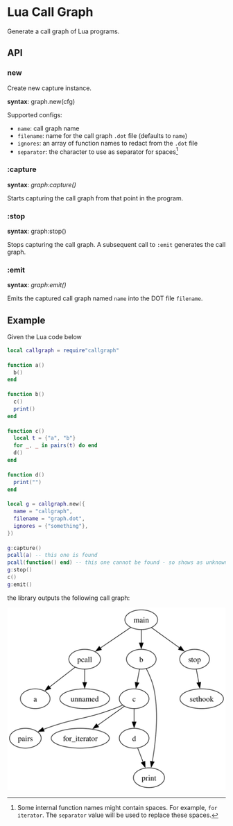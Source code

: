 # Lua Call Graph

Generate a call graph of Lua programs.

## API

### new

Create new capture instance.

**syntax**: graph.new(cfg)

Supported configs:
* `name`: call graph name
* `filename`: name for the call graph `.dot` file (defaults to `name`)
* `ignores`: an array of function names to redact from the `.dot` file
* `separator`: the character to use as separator for spaces[^1]

[^1]: Some internal function names might contain spaces. For example, `for iterator`.
The `separator` value will be used to replace these spaces.

### :capture

**syntax**: *graph:capture()*

Starts capturing the call graph from that point in the program.

### :stop

**syntax**: graph:stop()

Stops capturing the call graph. A subsequent call to `:emit` generates the
call graph.

### :emit

**syntax**: *graph:emit()*

Emits the captured call graph named `name` into the DOT file `filename`.

## Example

Given the Lua code below
```lua
local callgraph = require"callgraph"

function a()
  b()
end

function b()
  c()
  print()
end

function c()
  local t = {"a", "b"}
  for _, _ in pairs(t) do end
  d()
end

function d()
  print("")
end

local g = callgraph.new({
  name = "callgraph",
  filename = "graph.dot",
  ignores = {"something"},
})

g:capture()
pcall(a) -- this one is found
pcall(function() end) -- this one cannot be found - so shows as unknown
g:stop()
c()
g:emit()
```

the library outputs the following call graph:

![call graph](./test/graph.svg)
